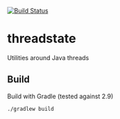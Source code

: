 [![Build Status](https://travis-ci.org/pgentile/tests-threadstate.svg?branch=master)](https://travis-ci.org/pgentile/threadstate)

threadstate
===========

Utilities around Java threads


Build
-----

Build with Gradle (tested against 2.9)

```sh
./gradlew build
```
